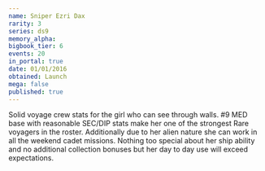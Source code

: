 ```yaml
---
name: Sniper Ezri Dax
rarity: 3
series: ds9
memory_alpha:
bigbook_tier: 6
events: 20
in_portal: true
date: 01/01/2016
obtained: Launch
mega: false
published: true
---
```


Solid voyage crew stats for the girl who can see through walls. #9 MED base with reasonable SEC/DIP stats make her one of the strongest Rare voyagers in the roster. Additionally due to her alien nature she can work in all the weekend cadet missions. Nothing too special about her ship ability and no additional collection bonuses but her day to day use will exceed expectations.
